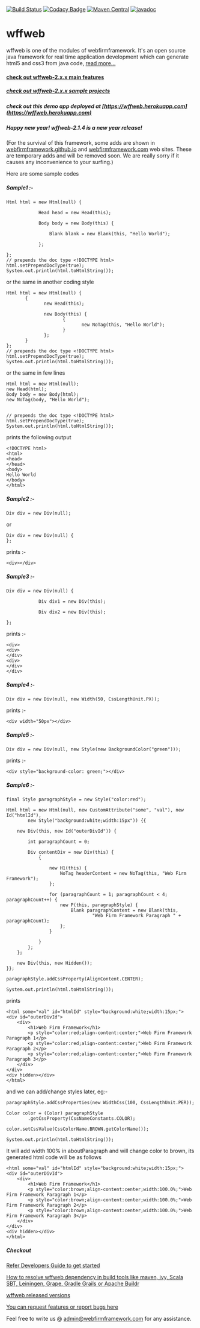 [![Build Status](https://api.travis-ci.org/webfirmframework/wff.svg?branch=master)](https://travis-ci.org/webfirmframework/wff)
[![Codacy Badge](https://api.codacy.com/project/badge/Grade/410601e16dc54b0a973c03845ad790c2)](https://www.codacy.com/app/webfirm-framework/wff?utm_source=github.com&amp;utm_medium=referral&amp;utm_content=webfirmframework/wff&amp;utm_campaign=Badge_Grade)
[![Maven Central](https://maven-badges.herokuapp.com/maven-central/com.webfirmframework/wffweb/badge.svg)](http://search.maven.org/#artifactdetails%7Ccom.webfirmframework%7Cwffweb%7C2.1.4%7Cjar)
[![javadoc](https://img.shields.io/:wffweb-javadoc-blue.svg)](https://webfirmframework.github.io/wffweb/wffweb-javadoc)


# wffweb
wffweb is one of the modules of webfirmframework. It's an open source java framework for real time application development which can generate html5 and css3 from java code, [read more...](https://webfirmframework.github.io/)


#### [check out wffweb-2.x.x main features](https://www.youtube.com/watch?v=UWoNliHOy6A)
##### [check out wffweb-2.x.x sample projects](https://github.com/webfirmframework/tomcat-8-wffweb-demo-apps)


##### check out this demo app deployed at [https://wffweb.herokuapp.com](https://wffweb.herokuapp.com)


##### Happy new year! wffweb-2.1.4 is a new year release!
(For the survival of this framework, some adds are shown in [webfirmframework.github.io](https://webfirmframework.github.io) and [webfirmframework.com](http://webfirmframework.com) web sites. These are temporary adds and will be removed soon. We are really sorry if it causes any inconvenience to your surfing.)   

Here are some sample codes

##### Sample1 :-
~~~
Html html = new Html(null) {
       	 
        	Head head = new Head(this);
       	 
        	Body body = new Body(this) {
           	 
            	Blank blank = new Blank(this, "Hello World");
           	 
        	};
       	 
};
// prepends the doc type <!DOCTYPE html>
html.setPrependDocType(true);
System.out.println(html.toHtmlString()); 
~~~

or the same in another coding style
~~~
Html html = new Html(null) {
       {	 
              new Head(this);
       
              new Body(this) {
                     { 
                            new NoTag(this, "Hello World");
                     }
              };
       } 
};
// prepends the doc type <!DOCTYPE html>
html.setPrependDocType(true);
System.out.println(html.toHtmlString()); 
~~~

or the same in few lines

~~~
Html html = new Html(null);
new Head(html);
Body body = new Body(html);
new NoTag(body, "Hello World");


// prepends the doc type <!DOCTYPE html>
html.setPrependDocType(true);
System.out.println(html.toHtmlString()); 
~~~

prints the following output
~~~
<!DOCTYPE html>
<html>
<head>
</head>
<body>
Hello World
</body>
</html>
~~~

##### Sample2 :-
~~~
Div div = new Div(null); 
~~~
or 
~~~
Div div = new Div(null) {
};
~~~
prints :- 
~~~
<div></div>
~~~

##### Sample3 :-
~~~
Div div = new Div(null) {
       	 
        	Div div1 = new Div(this);  
       	 
        	Div div2 = new Div(this);
       	 
};
~~~
prints :- 
~~~
<div>
<div>
</div>
<div>
</div>
</div>
~~~
##### Sample4 :-
~~~
Div div = new Div(null, new Width(50, CssLengthUnit.PX));
~~~
prints :- 
~~~
<div width="50px"></div>
~~~

##### Sample5 :-
~~~
Div div = new Div(null, new Style(new BackgroundColor("green")));
~~~
prints :- 
~~~
<div style="background-color: green;"></div>
~~~

##### Sample6 :-
```
final Style paragraphStyle = new Style("color:red");

Html html = new Html(null, new CustomAttribute("some", "val"), new Id("htmlId"),
		new Style("background:white;width:15px")) {{

	new Div(this, new Id("outerDivId")) {

		int paragraphCount = 0;

		Div contentDiv = new Div(this) {
			{

				new H1(this) {
					NoTag headerContent = new NoTag(this, "Web Firm Framework");
				};

				for (paragraphCount = 1; paragraphCount < 4; paragraphCount++) {
					new P(this, paragraphStyle) {
						Blank paragraphContent = new Blank(this,
								"Web Firm Framework Paragraph " + paragraphCount);
					};
				}

			}
		};
	};

	new Div(this, new Hidden());
}};

paragraphStyle.addCssProperty(AlignContent.CENTER);

System.out.println(html.toHtmlString());
```
prints

```
<html some="val" id="htmlId" style="background:white;width:15px;">
<div id="outerDivId">
    <div>
        <h1>Web Firm Framework</h1>
        <p style="color:red;align-content:center;">Web Firm Framework Paragraph 1</p>
        <p style="color:red;align-content:center;">Web Firm Framework Paragraph 2</p>
        <p style="color:red;align-content:center;">Web Firm Framework Paragraph 3</p>
    </div>
</div>
<div hidden></div>
</html>
```
and we can add/change styles later, eg:-
```
paragraphStyle.addCssProperties(new WidthCss(100, CssLengthUnit.PER));

Color color = (Color) paragraphStyle
        .getCssProperty(CssNameConstants.COLOR);
        
color.setCssValue(CssColorName.BROWN.getColorName());

System.out.println(html.toHtmlString());

```
It will add width 100% in aboutParagraph and will change color to brown, its generated html code will be as follows

```
<html some="val" id="htmlId" style="background:white;width:15px;">
<div id="outerDivId">
    <div>
        <h1>Web Firm Framework</h1>
        <p style="color:brown;align-content:center;width:100.0%;">Web Firm Framework Paragraph 1</p>
        <p style="color:brown;align-content:center;width:100.0%;">Web Firm Framework Paragraph 2</p>
        <p style="color:brown;align-content:center;width:100.0%;">Web Firm Framework Paragraph 3</p>
    </div>
</div>
<div hidden></div>
</html>
```


##### Checkout 

[Refer Developers Guide to get started](https://webfirmframework.github.io/developers-guide/get-started.html)

[How to resolve wffweb dependency in build tools like maven, ivy, Scala SBT, Leiningen, Grape, Gradle Grails or Apache Buildr](https://webfirmframework.github.io/developers-guide/how-to-resolve-dependency-in-build-tools.html)

[wffweb released versions](https://webfirmframework.github.io/developers-guide/wffweb-released-versions.html)

[You can request features or report bugs here](https://github.com/webfirmframework/wff/issues)

Feel free to write us @ admin@webfirmframework.com for any assistance.
